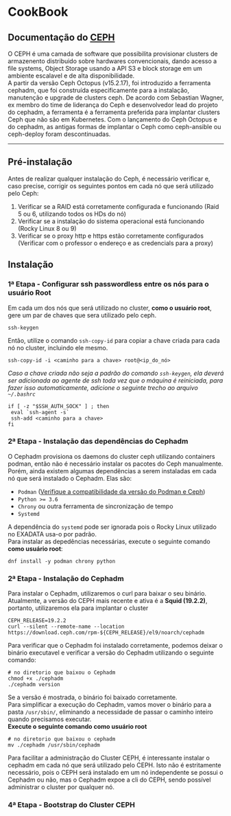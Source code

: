 # CookBook
## Documentação do [CEPH](https://docs.ceph.com/en/reef/)

O CEPH é uma camada de software que possibilita provisionar clusters de armazenento distribuido sobre hardwares convencionais, dando acesso a file systems, Object Storage usando a API S3 e block storage em um ambiente escalavel e de alta disponibilidade. \
A partir da versão Ceph Octopus (v15.2.17), foi introduzido a ferramenta cephadm, que foi construída especificamente para a instalação, manutenção e upgrade de clusters ceph. De acordo com Sebastian Wagner, ex membro do time de liderança do Ceph e desenvolvedor lead do projeto do cephadm, a ferramenta é a ferramenta preferida para implantar clusters Ceph que não são em Kubernetes. Com o lançamento do Ceph Octopus e do cephadm, as antigas formas de implantar o Ceph como ceph-ansible ou ceph-deploy foram descontinuadas.

------------------------------------------------------------------------------------------------------------------------------------

## Pré-instalação

Antes de realizar qualquer instalação do Ceph, é necessário verificar e, caso precise, corrigir os seguintes pontos em cada nó que será utilizado pelo Ceph:
1. Verificar se a RAID está corretamente configurada e funcionando (Raid 5 ou 6, utilizando todos os HDs do nó)
2. Verificar se a instalação do sistema operacional está funcionando (Rocky Linux 8 ou 9)
3. Verificar se o proxy http e https estão corretamente configurados (Verificar com o professor o endereço e as credencials para a proxy)
   
## Instalação

### 1ª Etapa - Configurar ssh passwordless entre os nós para o usuário Root

Em cada um dos nós que será utilizado no cluster, **como o usuário root**, gere um par de chaves que sera utilizado pelo ceph.
```
ssh-keygen
```
Então, utilize o comando `ssh-copy-id` para copiar a chave criada para cada nó no cluster, incluindo ele mesmo.
```
ssh-copy-id -i <caminho para a chave> root@<ip_do_nó>
```
*Caso a chave criada não seja a padrão do comando `ssh-keygen`, ela deverá ser adicionada ao agente de ssh toda vez que o máquina é reiniciada, para fazer isso automaticamente, adicione o seguinte trecho ao arquivo `~/.bashrc`*
```
if [ -z "$SSH_AUTH_SOCK" ] ; then
 eval `ssh-agent -s`
 ssh-add <caminho para a chave>
fi
```

### 2ª Etapa - Instalação das dependências do Cephadm

O Cephadm provisiona os daemons do cluster ceph utilizando containers podman, então não é necessário instalar os pacotes do Ceph manualmente. Porém, ainda existem algumas dependências a serem instaladas em cada nó que será instalado o Cephadm. Elas são:
- `Podman` ([Verifique a compatibilidade da versão do Podman e Ceph](https://docs.ceph.com/en/quincy/cephadm/compatibility/#cephadm-compatibility-with-podman))
- `Python >= 3.6`
- `Chrony` ou outra ferramenta de sincronização de tempo
- `Systemd`

A dependência do `systemd` pode ser ignorada pois o Rocky Linux utilizado no EXADATA usa-o por padrão.  \
Para instalar as depedências necessárias, execute o seguinte comando **como usuário root**:
```
dnf install -y podman chrony python
```

### 2ª Etapa - Instalação do Cephadm

Para instalar o Cephadm, utilizaremos o curl para baixar o seu binário. \
Atualmente, a versão do CEPH mais recente e ativa é a **Squid (19.2.2)**, portanto, utilizaremos ela para implantar o cluster
```
CEPH_RELEASE=19.2.2
curl --silent --remote-name --location https://download.ceph.com/rpm-${CEPH_RELEASE}/el9/noarch/cephadm
```
Para verificar que o Cephadm foi instalado corretamente, podemos deixar o binário executavel e verificar a versão do Cephadm utilizando o seguinte comando:
```
# no diretorio que baixou o Cephadm
chmod +x ./cephadm
./cephadm version
```
Se a versão é mostrada, o binário foi baixado corretamente. \
Para simplificar a execução do Cephadm, vamos mover o binário para a pasta `/usr/sbin/`, eliminando a necessidade de passar o caminho inteiro quando precisamos executar. \
**Execute o seguinte comando como usuário root**
```
# no diretorio que baixou o cephadm
mv ./cephadm /usr/sbin/cephadm
```
Para facilitar a administração do Cluster CEPH, é interessante instalar o cephadm em cada nó que será utilizado pelo CEPH. Isto não é estritamente necessário, pois o CEPH será instalado em um nó independente se possui o Cephadm ou não, mas o Cephadm expoe a cli do CEPH, sendo possível administrar o cluster por qualquer nó.

### 4ª Etapa - Bootstrap do Cluster CEPH  
